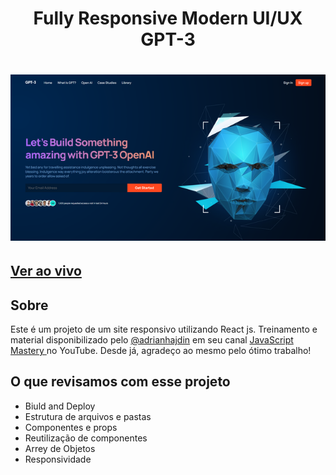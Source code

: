 
<h1 align="center">Fully Responsive Modern UI/UX GPT-3</h1>


<h1 align="center">
    <img alt="" title="" src="./src/assets/template.png" />
</h1>

## [Ver ao vivo](https://diomar.github.io/UI-UX-Website-Responsivo-in-React-JS/)

## Sobre
Este é um projeto de um site responsivo utilizando React js. 
Treinamento e material disponibilizado pelo [@adrianhajdin](https://github.com/adrianhajdin) em seu canal [JavaScript Mastery
](https://youtu.be/LMagNcngvcU) no YouTube. Desde já, agradeço ao mesmo pelo ótimo trabalho!

## O que revisamos com esse projeto

- Biuld and Deploy
- Estrutura de arquivos e pastas
- Componentes e props
- Reutilização de componentes
- Arrey de Objetos 
- Responsividade


